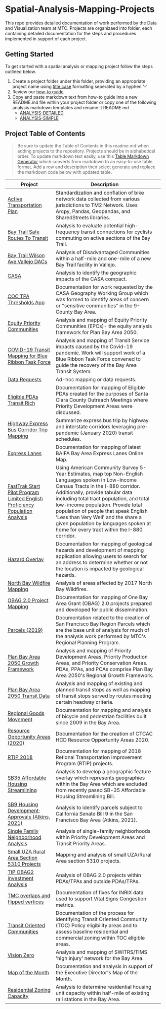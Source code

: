 # Spatial-Analysis-Mapping-Projects
This repo provides detailed documentation of work performed by the Data and Visualization team at MTC.  Projects are organizaed into folder, each containing detailed documentation for the steps and procedures implemented in support of each project.

## Getting Started 
To get started with a spatial analysis or mapping project follow the steps outlined below. 

1. Create a project folder under this folder, providing an appropriate project name using [title case](http://titlecase.com/) formatting seperated by a hyphen '-' 
2. Review our [how-to guide](https://github.com/BayAreaMetro/dv-project-templates) 
3. Copy and paste markdown text from how-to guide into a new README.md file within your project folder or copy one of the following analysis markdown templates and rename it README.md
   - [ANALYSIS-DETAILED](https://github.com/BayAreaMetro/dv-project-templates/blob/master/ANALYSIS-DETAILED.md) 
   - [ANALYSIS-SIMPLE](https://github.com/BayAreaMetro/dv-project-templates/blob/master/ANALYSIS-SIMPLE.md)

## Project Table of Contents

> Be sure to update the Table of Contents in this readme.md when adding projects to the repository. Projects should be in alphabetical order. To update markdown text easily, use this [Table Markdown Generator](https://www.tablesgenerator.com/markdown_tables) which converts from markdown to an easy-to-use table format. Add a row and description then select generate and replace the markdown code below with updated table. 

| **Project** | **Description** |  |
|---|---|---|
| [Active Transportation Plan](Active-Transportation-Plan-Data-Development) | Standardization and conflation of bike network data collected from various jurisdictions to TM2 Network. Uses Arcpy, Pandas, Geopandas, and SharedStreets libraries. |  |
| [Bay Trail Safe Routes To Transit](Bay-Trail-Safe-Routes-To-Transit) | Analysis to evaluate potential high-frequency transit  connections for cyclists commuting on active sections of the Bay Trail. |  |
| [Bay Trail Wilson Ave Vallejo DACs](BayTrail-Wilson-Ave-Vallejo-DACs) | Analysis of Disadvantaged Communities within a half-mile and one-mile of a new Bay Trail facility in Vallejo. |  |
| [CASA](CASA) | Analysis to identify the geographic impacts of the CASA compact. |  |
| [COC TPA Thresholds App](COC-TPA-Thresholds-App) | Documentation for work requested by the CASA Geography Working Group which was formed to identify areas of concern or "sensitive communities" in the 9-County Bay Area. |  |
| [Equity Priority Communities](Equity-Priority-Communities) | Analysis and mapping of Equity Priority Communities (EPCs)- the equity analysis framework for Plan Bay Area 2050. |  |
| [COVID-19 Transit Mapping for Blue Ribbon Task Force](Covid-Transit-Mapping) | Analysis and mapping of Transit Service impacts caused by the Covid-19 pandemic. Work will support work of a Blue Ribbon Task Force convened to guide the recovery of the Bay Area Transit System. |  |
| [Data Requests](Data-Requests) | Ad-hoc mapping or data requests. |  |
| [Eligible PDAs Transit Rich](Eligible-PDAs-Transit-Rich) | Documentation for mapping of Eligible PDAs created for the purposes of Santa Clara County Outreach Meetings where Priority Development Areas were discussed. |  |
| [Highway Express Bus Corridor Trip Mapping](Highway-Express-Bus-Corridor-Trip-Mapping) | Summarize express bus trip by highway and interstate corridors leveraging pre-pandemic (January 2020) transit schedules. |  |
| [Express Lanes](Express-Lanes) | Documentation for mapping of latest BAIFA Bay Area Express Lanes Online Map. |  |
| [FastTrak Start Pilot Program Limited English Proficiency Population Analysis](FastTrak-Start-Pilot-LEP-Analysis) | Using American Community Survey 5-Year Estimates, map top Non-English Languages spoken in Low-Income Census Tracts in the I-880 corridor. Additionally, provide tabular data including total tract population, and total low-income population. Provide total population of people that speak English 'Less than Very Well' and the share a given population by languages spoken at home for every tract within the I-880 corridor. |  |
| [Hazard Overlay](Hazard-Overlay) | Documentation for mapping of geological hazards and development of mapping application allowing users to search for an address to determine whether or not the location is impacted by geological hazards. |  |
| [North Bay Wildfire Mapping](North-Bay-Wildfire-Mapping) | Analysis of areas affected by 2017 North Bay Wildfires. |  |
| [OBAG 2.0 Project Mapping](OBAG-2-Project-Mapping) | Documentation for mapping of One Bay Area Grant (OBAG) 2.0 projects prepared and developed for public dissemination. |  |
| [Parcels (2019)](Parcel) | Documentation related to the creation of San Francisco Bay Region Parcels which are the base unit of analysis for much of the analysis work performed by MTC's Regional Planning Program. |  |
| [Plan Bay Area 2050 Growth Framework](Plan-Bay-Area-2050-Growth-Framework) | Analysis and mapping of Priority Development Areas, Priority Production Areas, and Priority Conservation Areas. PDAs, PPAs, and PCAs comprise Plan Bay Area 2050's Regional Growth Framework. |  |
| [Plan Bay Area 2050 Transit Data](Plan-Bay-Area-2050-Transit-Data) | Analysis and mapping of existing and planned transit stops as well as mapping of transit stops served by routes meeting certain headway criteria. |  |
| [Regional Goods Movement](Regional-Goods-Movement) | Documentation for mapping and analysis of bicycle and pedestrian facilities built since 2009 in the Bay Area. |  |
| [Resource Opportunity Areas (2020)](Resource-Opportunity-Areas) | Documentation for the creation of CTCAC HCD Resource Opportunity Areas 2020. |  |
| [RTIP 2018](RTIP-2018) | Documentation for mapping of 2018 Retional Transportation Improvement Program (RTIP) projects. |  |
| [SB35 Affordable Housing Streamlining](SB35-Affordable-Housing-Streamlining) | Analysis to develop a geographic feature overlay which represents geographies within the Bay Area which are excluded from recently pased SB-35 Affordable Housing Streamlining Bill. |  |
| [SB9 Housing Development; Approvals (Atkins, 2021)](SB9-Housing-Development-Approvals) | Analysis to identify parcels subject to California Senate Bill 9 in the San Francisco Bay Area (Atkins, 2021). |  |
| [Single Family Neighborhood Analysis](Single-Family-Neighborhoods-PDA-TPA-Walkable) | Analysis of single-family neighborhoods within Priority Development Areas and Transit Priority Areas. |  |
| [Small UZA Rural Area Section 5310 Projects](Small-UZA-Rural-Area-Section-5310-Projects) | Mapping and analysis of small UZA/Rural Area section 5310 projects. |  |
| [TIP OBAG2 Investment Analysis](TIP-OBAG2-Investment-Analysis) | Analysis of OBAG 2.0 projects within PDAs/TPAs and outside PDAs/TPAs. |  |
| [TMC overlaps and flipped vertices](TMC-overlaps-and-flipped-vertices) | Documentation of fixes for INRIX data used to support Vital Signs Congestion metrics. |  |
| [Transit Oriented Communities](Transit-Oriented-Communities) | Documentation of the process for identifying Transit Oriented Community (TOC) Policy eligibility areas and to assess baseline residential and commercial zoning within TOC eligible areas. |  |
| [Vision Zero](Vision-Zero) | Analysis and mapping of SWITRS/TIMS 'high injury' network for the Bay Area. |  |
| [Map of the Month](motm) | Documentation and analysis in support of the Executive Director's Map of the Month. |  |
| [Residential Zoning Capacity](Residential-Zoning-Capacity) | Analysis to determine residential housing unit capacity within half-mile of existing rail stations in the Bay Area. |  |